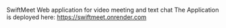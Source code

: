 SwiftMeet
Web application for video meeting and text chat
The Application is deployed here: https://swiftmeet.onrender.com

